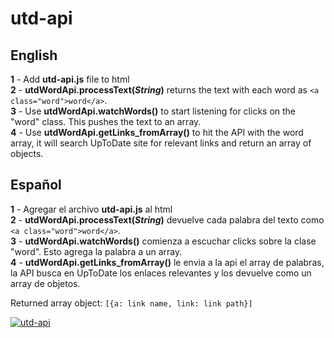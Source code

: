 # utd-api

## English

**1** - Add **utd-api.js** file to html <br>
**2** - **utdWordApi.processText(*String*)** returns the text with each word as `<a class="word">word</a>`.<br>
**3** - Use **utdWordApi.watchWords()** to start listening for clicks on the "word" class. This pushes the text to an array.<br>
**4** - Use **utdWordApi.getLinks_fromArray()** to hit the API with the word array, it will search UpToDate site for relevant links and return an array of objects.<br>

## Español
**1** - Agregar el archivo **utd-api.js** al html <br>
**2** - **utdWordApi.processText(*String*)** devuelve cada palabra del texto como `<a class="word">word</a>`.<br>
**3** - **utdWordApi.watchWords()** comienza a escuchar clicks sobre la clase "word". Esto agrega la palabra a un array.<br>
**4** - **utdWordApi.getLinks_fromArray()** le envia a la api el array de palabras, la API busca en UpToDate los enlaces relevantes y los devuelve como un array de objetos.<br>


Returned array object: `[{a: link name, link: link path}]`<br>

<a href="https://ibb.co/hVS3fsR"><img src="https://i.ibb.co/fHsjvMY/utd-api.png" alt="utd-api" border="0" /></a>
